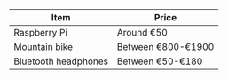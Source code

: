 |Item|Price|
|---|---|
|Raspberry Pi|Around €50|
|Mountain bike|Between €800-€1900|
|Bluetooth headphones|Between €50-€180|